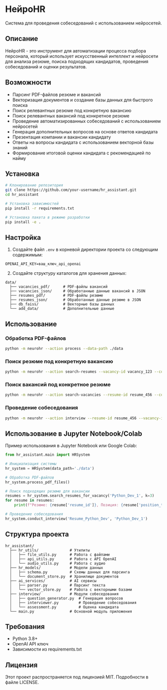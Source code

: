 # НейроHR

Система для проведения собеседований с использованием нейросетей.

## Описание

НейроHR - это инструмент для автоматизации процесса подбора персонала, который использует искусственный интеллект и нейросети для анализа резюме, поиска подходящих кандидатов, проведения собеседований и оценки результатов.

## Возможности

- Парсинг PDF-файлов резюме и вакансий
- Векторизация документов и создание базы данных для быстрого поиска
- Поиск релевантных резюме под конкретную вакансию
- Поиск релевантных вакансий под конкретное резюме
- Проведение автоматизированных собеседований с использованием нейросетей
- Генерация дополнительных вопросов на основе ответов кандидата
- Презентация компании и вакансии кандидату
- Ответы на вопросы кандидата с использованием векторной базы знаний
- Формирование итоговой оценки кандидата с рекомендацией по найму

## Установка

```bash
# Клонирование репозитория
git clone https://github.com/your-username/hr_assistant.git
cd hr_assistant

# Установка зависимостей
pip install -r requirements.txt

# Установка пакета в режиме разработки
pip install -e .
```

## Настройка

1. Создайте файл `.env` в корневой директории проекта со следующим содержимым:

```
OPENAI_API_KEY=ваш_ключ_api_openai
```

2. Создайте структуру каталогов для хранения данных:

```
data/
  ├── vacancies_pdf/      # PDF-файлы вакансий
  ├── vacancies_json/     # Обработанные данные вакансий в JSON
  ├── resumes_pdf/        # PDF-файлы резюме
  ├── resumes_json/       # Обработанные данные резюме в JSON
  ├── db_faiss/           # Векторные базы данных
  └── add_data/           # Дополнительные данные
```

## Использование

### Обработка PDF-файлов

```bash
python -m neurohr --action process --data-path ./data
```

### Поиск резюме под конкретную вакансию

```bash
python -m neurohr --action search-resumes --vacancy-id vacancy_123 --count 5
```

### Поиск вакансий под конкретное резюме

```bash
python -m neurohr --action search-vacancies --resume-id resume_456 --count 5
```

### Проведение собеседования

```bash
python -m neurohr --action interview --resume-id resume_456 --vacancy-id vacancy_123
```

## Использование в Jupyter Notebook/Colab

Пример использования в Jupyter Notebook или Google Colab:

```python
from hr_assistant.main import HRSystem

# Инициализация системы
hr_system = HRSystem(data_path='./data')

# Обработка PDF-файлов
hr_system.process_pdf_files()

# Поиск подходящих резюме для вакансии
resumes = hr_system.search_resumes_for_vacancy('Python_Dev_1', k=3)
for resume in resumes:
    print(f"Резюме: {resume['resume_id']}, Позиция: {resume['position_title']}")

# Проведение собеседования
hr_system.conduct_interview('Resume_Python_Dev', 'Python_Dev_1')
```

## Структура проекта

```
hr_assistant/
  ├── hr_utils/              # Утилиты
  │   ├── file_utils.py      # Работа с файлами
  │   ├── api_utils.py       # Работа с API OpenAI
  │   └── audio_utils.py     # Работа с аудио
  ├── hr_models/             # Модели данных
  │   ├── schema.py          # Схемы данных для парсинга
  │   └── document_store.py  # Хранилище документов
  ├── ai_services/           # AI сервисы
  │   ├── parser.py          # Парсинг текста
  │   └── vector_store.py    # Работа с векторными базами
  ├── interview/             # Модули собеседования
  │   ├── question_generator.py  # Генерация вопросов
  │   ├── interviewer.py         # Проведение собеседования
  │   └── assessment.py          # Оценка кандидата
  └── main.py                # Основной модуль приложения
```

## Требования

- Python 3.8+
- OpenAI API ключ
- Зависимости из requirements.txt

## Лицензия

Этот проект распространяется под лицензией MIT. Подробности в файле LICENSE.
